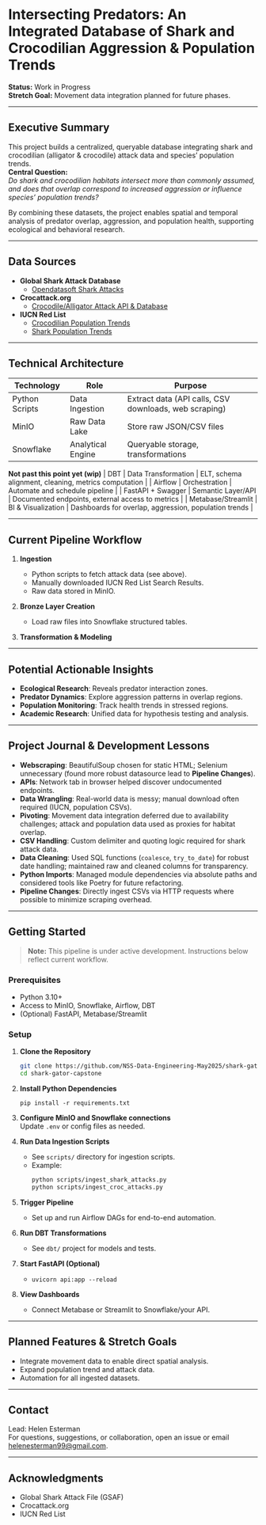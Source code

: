 # Intersecting Predators: An Integrated Database of Shark and Crocodilian Aggression & Population Trends

**Status:** Work in Progress  
**Stretch Goal:** Movement data integration planned for future phases.

---

## Executive Summary

This project builds a centralized, queryable database integrating shark and crocodilian (alligator & crocodile) attack data and species’ population trends.  
**Central Question:**  
_Do shark and crocodilian habitats intersect more than commonly assumed, and does that overlap correspond to increased aggression or influence species’ population trends?_

By combining these datasets, the project enables spatial and temporal analysis of predator overlap, aggression, and population health, supporting ecological and behavioral research.

---

## Data Sources

- **Global Shark Attack Database**
  - [Opendatasoft Shark Attacks](https://public.opendatasoft.com/explore/dataset/global-shark-attack/export/?disjunctive.country&disjunctive.area&disjunctive.activity&sort=-original_order)
- **Crocattack.org**  
  - [Crocodile/Alligator Attack API & Database](https://crocattack.org/database/)
- **IUCN Red List**
  - [Crocodilian Population Trends](https://www.iucnredlist.org/search?permalink=0894a85e-f70f-4b81-bb47-07a80bdd4786)
  - [Shark Population Trends](https://www.iucnredlist.org/search?permalink=f095bdae-5a22-409c-af51-82353602ea89)

---

## Technical Architecture

| Technology      | Role                       | Purpose                                                         |
|-----------------|---------------------------|-----------------------------------------------------------------|
| Python Scripts  | Data Ingestion            | Extract data (API calls, CSV downloads, web scraping)           |
| MinIO           | Raw Data Lake             | Store raw JSON/CSV files                                        |
| Snowflake       | Analytical Engine         | Queryable storage, transformations                              |
**Not past this point yet (wip)**
| DBT             | Data Transformation       | ELT, schema alignment, cleaning, metrics computation            |
| Airflow         | Orchestration             | Automate and schedule pipeline                                  |
| FastAPI + Swagger | Semantic Layer/API      | Documented endpoints, external access to metrics                |
| Metabase/Streamlit | BI & Visualization     | Dashboards for overlap, aggression, population trends           |

---

## Current Pipeline Workflow

1. **Ingestion**  
   - Python scripts to fetch attack data (see above).
   - Manually downloaded IUCN Red List Search Results.
   - Raw data stored in MinIO.

2. **Bronze Layer Creation**  
   - Load raw files into Snowflake structured tables.

3. **Transformation & Modeling**   

---

## Potential Actionable Insights

- **Ecological Research**: Reveals predator interaction zones.
- **Predator Dynamics**: Explore aggression patterns in overlap regions.
- **Population Monitoring**: Track health trends in stressed regions.
- **Academic Research**: Unified data for hypothesis testing and analysis.

---

## Project Journal & Development Lessons

- **Webscraping**: BeautifulSoup chosen for static HTML; Selenium unnecessary (found more robust datasource lead to **Pipeline Changes**).
- **APIs**: Network tab in browser helped discover undocumented endpoints.
- **Data Wrangling**: Real-world data is messy; manual download often required (IUCN, population CSVs).
- **Pivoting**: Movement data integration deferred due to availability challenges; attack and population data used as proxies for habitat overlap.
- **CSV Handling**: Custom delimiter and quoting logic required for shark attack data.
- **Data Cleaning**: Used SQL functions (`coalesce`, `try_to_date`) for robust date handling; maintained raw and cleaned columns for transparency.
- **Python Imports**: Managed module dependencies via absolute paths and considered tools like Poetry for future refactoring.
- **Pipeline Changes**: Directly ingest CSVs via HTTP requests where possible to minimize scraping overhead.

---

## Getting Started

> **Note:** This pipeline is under active development. Instructions below reflect current workflow.

### Prerequisites

- Python 3.10+
- Access to MinIO, Snowflake, Airflow, DBT
- (Optional) FastAPI, Metabase/Streamlit

### Setup

1. **Clone the Repository**

   ```bash
   git clone https://github.com/NSS-Data-Engineering-May2025/shark-gator-capstone.git
   cd shark-gator-capstone
   ```

2. **Install Python Dependencies**

   ```
   pip install -r requirements.txt
   ```

3. **Configure MinIO and Snowflake connections**  
   Update `.env` or config files as needed.

4. **Run Data Ingestion Scripts**

   - See `scripts/` directory for ingestion scripts.
   - Example:
     ```bash
     python scripts/ingest_shark_attacks.py
     python scripts/ingest_croc_attacks.py
     ```

5. **Trigger Pipeline**
   - Set up and run Airflow DAGs for end-to-end automation.

6. **Run DBT Transformations**
   - See `dbt/` project for models and tests.

7. **Start FastAPI (Optional)**
   - `uvicorn api:app --reload`

8. **View Dashboards**
   - Connect Metabase or Streamlit to Snowflake/your API.

---

## Planned Features & Stretch Goals

- Integrate movement data to enable direct spatial analysis.
- Expand population trend and attack data.
- Automation for all ingested datasets.

---

## Contact

Lead: Helen Esterman  
For questions, suggestions, or collaboration, open an issue or email helenesterman99@gmail.com.

---

## Acknowledgments

- Global Shark Attack File (GSAF)
- Crocattack.org
- IUCN Red List
